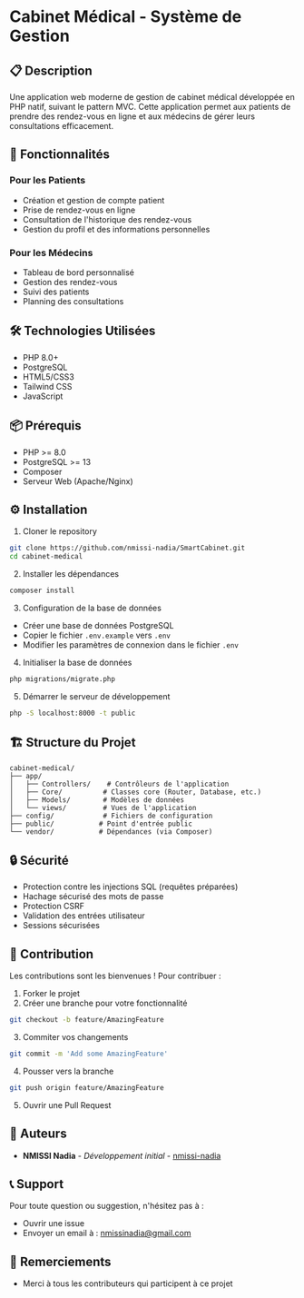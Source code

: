 # Cabinet Médical - Système de Gestion

## 📋 Description
Une application web moderne de gestion de cabinet médical développée en PHP natif, suivant le pattern MVC. Cette application permet aux patients de prendre des rendez-vous en ligne et aux médecins de gérer leurs consultations efficacement.

## 🚀 Fonctionnalités

### Pour les Patients
- Création et gestion de compte patient
- Prise de rendez-vous en ligne
- Consultation de l'historique des rendez-vous
- Gestion du profil et des informations personnelles

### Pour les Médecins
- Tableau de bord personnalisé
- Gestion des rendez-vous
- Suivi des patients
- Planning des consultations

## 🛠 Technologies Utilisées
- PHP 8.0+
- PostgreSQL
- HTML5/CSS3
- Tailwind CSS
- JavaScript

## 📦 Prérequis
- PHP >= 8.0
- PostgreSQL >= 13
- Composer
- Serveur Web (Apache/Nginx)

## ⚙️ Installation

1. Cloner le repository
```bash
git clone https://github.com/nmissi-nadia/SmartCabinet.git
cd cabinet-medical
```

2. Installer les dépendances
```bash
composer install
```

3. Configuration de la base de données
- Créer une base de données PostgreSQL
- Copier le fichier `.env.example` vers `.env`
- Modifier les paramètres de connexion dans le fichier `.env`

4. Initialiser la base de données
```bash
php migrations/migrate.php
```

5. Démarrer le serveur de développement
```bash
php -S localhost:8000 -t public
```

## 🏗 Structure du Projet
```
cabinet-medical/
├── app/
│   ├── Controllers/    # Contrôleurs de l'application
│   ├── Core/          # Classes core (Router, Database, etc.)
│   ├── Models/        # Modèles de données
│   └── views/         # Vues de l'application
├── config/            # Fichiers de configuration
├── public/           # Point d'entrée public
└── vendor/           # Dépendances (via Composer)
```

## 🔒 Sécurité
- Protection contre les injections SQL (requêtes préparées)
- Hachage sécurisé des mots de passe
- Protection CSRF
- Validation des entrées utilisateur
- Sessions sécurisées

## 🤝 Contribution
Les contributions sont les bienvenues ! Pour contribuer :

1. Forker le projet
2. Créer une branche pour votre fonctionnalité
```bash
git checkout -b feature/AmazingFeature
```
3. Commiter vos changements
```bash
git commit -m 'Add some AmazingFeature'
```
4. Pousser vers la branche
```bash
git push origin feature/AmazingFeature
```
5. Ouvrir une Pull Request

## 👥 Auteurs
- **NMISSI Nadia** - *Développement initial* - [nmissi-nadia](https://github.com/nmissi-nadia)

## 📞 Support
Pour toute question ou suggestion, n'hésitez pas à :
- Ouvrir une issue
- Envoyer un email à : nmissinadia@gmail.com

## 🙏 Remerciements
- Merci à tous les contributeurs qui participent à ce projet

